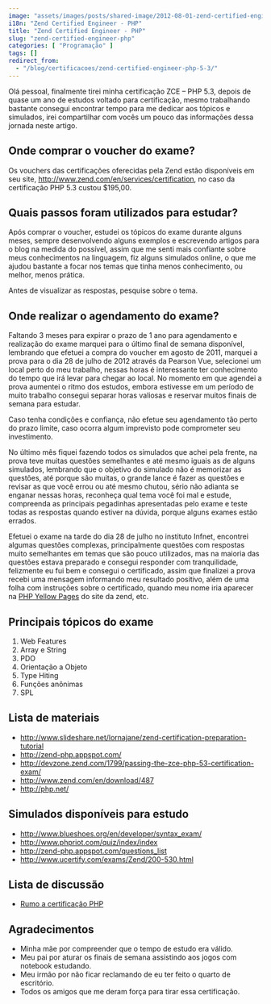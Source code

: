 ```yaml
---
image: "assets/images/posts/shared-image/2012-08-01-zend-certified-engineer-php.jpg"
i18n: "Zend Certified Engineer - PHP"
title: "Zend Certified Engineer - PHP"
slug: "zend-certified-engineer-php"
categories: [ "Programação" ]
tags: []
redirect_from:
  - "/blog/certificacoes/zend-certified-engineer-php-5-3/"
---
```

Olá pessoal, finalmente tirei minha certificação ZCE – PHP 5.3, depois de quase um ano de estudos voltado para certificação, mesmo trabalhando bastante consegui encontrar tempo para me dedicar aos tópicos e simulados, irei compartilhar com vocês um pouco das informações dessa jornada neste artigo.

## Onde comprar o voucher do exame?

Os vouchers das certificações oferecidas pela Zend estão disponíveis em seu site, http://www.zend.com/en/services/certification, no caso da certificação PHP 5.3 custou $195,00.

## Quais passos foram utilizados para estudar?

Após comprar o voucher, estudei os tópicos do exame durante alguns meses, sempre desenvolvendo alguns exemplos e escrevendo artigos para o blog na medida do possível, assim que me senti mais confiante sobre meus conhecimentos na linguagem, fiz alguns simulados online, o que me ajudou bastante a focar nos temas que tinha menos conhecimento, ou melhor, menos prática.

Antes de visualizar as respostas, pesquise sobre o tema.

## Onde realizar o agendamento do exame?

Faltando 3 meses para expirar o prazo de 1 ano para agendamento e realização do exame marquei para o último final de semana disponível, lembrando que efetuei a compra do voucher em agosto de 2011, marquei a prova para o dia 28 de julho de 2012 através da Pearson Vue, selecionei um local perto do meu trabalho, nessas horas é interessante ter conhecimento do tempo que irá levar para chegar ao local. No momento em que agendei a prova aumentei o ritmo dos estudos, embora estivesse em um período de muito trabalho consegui separar horas valiosas e reservar muitos finais de semana para estudar.

Caso tenha condições e confiança, não efetue seu agendamento tão perto do prazo limite, caso ocorra algum imprevisto pode comprometer seu investimento.

No último mês fiquei fazendo todos os simulados que achei pela frente, na prova teve muitas questões semelhantes e até mesmo iguais as de alguns simulados, lembrando que o objetivo do simulado não é memorizar as questões, até porque são muitas, o grande lance é fazer as questões e revisar as que você errou ou até mesmo chutou, sério não adianta se enganar nessas horas, reconheça qual tema você foi mal e estude, compreenda as principais pegadinhas apresentadas pelo exame e teste todas as respostas quando estiver na dúvida, porque alguns exames estão errados.

Efetuei o exame na tarde do dia 28 de julho no instituto Infnet, encontrei algumas questões complexas, principalmente questões com respostas muito semelhantes em temas que são pouco utilizados, mas na maioria das questões estava preparado e consegui responder com tranquilidade, felizmente eu fui bem e consegui o certificado, assim que finalizei a prova recebi uma mensagem informando meu resultado positivo, além de uma folha com instruções sobre o certificado, quando meu nome iria aparecer na [PHP Yellow Pages](http://www.zend.com/yellow-pages) do site da zend, etc.

## Principais tópicos do exame

1. Web Features
2. Array e String
3. PDO
4. Orientação a Objeto
5. Type Hiting
6. Funções anônimas
7. SPL

## Lista de materiais

- http://www.slideshare.net/lornajane/zend-certification-preparation-tutorial
- http://zend-php.appspot.com/
- http://devzone.zend.com/1799/passing-the-zce-php-53-certification-exam/
- http://www.zend.com/en/download/487
- http://php.net/

## Simulados disponíveis para estudo

- http://www.blueshoes.org/en/developer/syntax_exam/
- http://www.phpriot.com/quiz/index/index
- http://zend-php.appspot.com/questions_list
- http://www.ucertify.com/exams/Zend/200-530.html

## Lista de discussão

- [Rumo a certificação PHP](https://groups.google.com/group/rumo-a-certificacao-php?hl=pt-BR)

## Agradecimentos

- Minha mãe por compreender que o tempo de estudo era válido.
- Meu pai por aturar os finais de semana assistindo aos jogos com notebook estudando.
- Meu irmão por não ficar reclamando de eu ter feito o quarto de escritório.
- Todos os amigos que me deram força para tirar essa certificação.